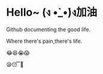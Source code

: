 # Hello~ 	(ง •̀_•́)ง加油

Github documenting the good life.

Where there's pain,there's life.

:joy::satisfied::sob::scream:

:sleepy::sleeping::sleeping_bed:

